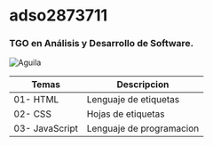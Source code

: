 # adso2873711

### TGO en Análisis y Desarrollo de Software.

![Aguila](https://img.freepik.com/vector-premium/logotipo-vector-simple-aguila-aislado-sobre-fondo-negro_794573-81.jpg) 

| Temas | Descripcion |
|-------|-------------|
|01- HTML| Lenguaje de etiquetas|
|02- CSS| Hojas de etiquetas|
|03- JavaScript| Lenguaje de programacion |

